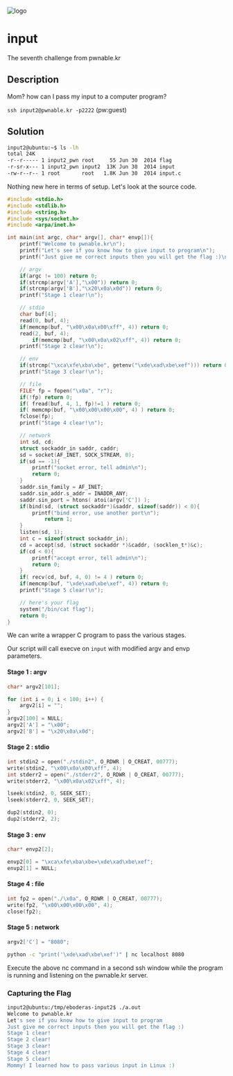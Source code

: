 ![logo](http://www.pwnable.kr/img/input.png)

# input
The seventh challenge from pwnable.kr

## Description
Mom? how can I pass my input to a computer program?

`ssh input2@pwnable.kr -p2222` (pw:guest)

## Solution

```sh
input2@ubuntu:~$ ls -lh
total 24K
-r--r----- 1 input2_pwn root     55 Jun 30  2014 flag
-r-sr-x--- 1 input2_pwn input2  13K Jun 30  2014 input
-rw-r--r-- 1 root       root   1.8K Jun 30  2014 input.c
```

Nothing new here in terms of setup. Let's look at the source code.

```c
#include <stdio.h>
#include <stdlib.h>
#include <string.h>
#include <sys/socket.h>
#include <arpa/inet.h>

int main(int argc, char* argv[], char* envp[]){
	printf("Welcome to pwnable.kr\n");
	printf("Let's see if you know how to give input to program\n");
	printf("Just give me correct inputs then you will get the flag :)\n");

	// argv
	if(argc != 100) return 0;
	if(strcmp(argv['A'],"\x00")) return 0;
	if(strcmp(argv['B'],"\x20\x0a\x0d")) return 0;
	printf("Stage 1 clear!\n");

	// stdio
	char buf[4];
	read(0, buf, 4);
	if(memcmp(buf, "\x00\x0a\x00\xff", 4)) return 0;
	read(2, buf, 4);
        if(memcmp(buf, "\x00\x0a\x02\xff", 4)) return 0;
	printf("Stage 2 clear!\n");

	// env
	if(strcmp("\xca\xfe\xba\xbe", getenv("\xde\xad\xbe\xef"))) return 0;
	printf("Stage 3 clear!\n");

	// file
	FILE* fp = fopen("\x0a", "r");
	if(!fp) return 0;
	if( fread(buf, 4, 1, fp)!=1 ) return 0;
	if( memcmp(buf, "\x00\x00\x00\x00", 4) ) return 0;
	fclose(fp);
	printf("Stage 4 clear!\n");

	// network
	int sd, cd;
	struct sockaddr_in saddr, caddr;
	sd = socket(AF_INET, SOCK_STREAM, 0);
	if(sd == -1){
		printf("socket error, tell admin\n");
		return 0;
	}
	saddr.sin_family = AF_INET;
	saddr.sin_addr.s_addr = INADDR_ANY;
	saddr.sin_port = htons( atoi(argv['C']) );
	if(bind(sd, (struct sockaddr*)&saddr, sizeof(saddr)) < 0){
		printf("bind error, use another port\n");
    		return 1;
	}
	listen(sd, 1);
	int c = sizeof(struct sockaddr_in);
	cd = accept(sd, (struct sockaddr *)&caddr, (socklen_t*)&c);
	if(cd < 0){
		printf("accept error, tell admin\n");
		return 0;
	}
	if( recv(cd, buf, 4, 0) != 4 ) return 0;
	if(memcmp(buf, "\xde\xad\xbe\xef", 4)) return 0;
	printf("Stage 5 clear!\n");

	// here's your flag
	system("/bin/cat flag");
	return 0;
}
```

We can write a wrapper C program to pass the various stages.

Our script will call execve on `input` with modified argv and envp parameters.

#### Stage 1 : argv
```c
char* argv2[101];

for (int i = 0; i < 100; i++) {
	argv2[i] = "";
}
argv2[100] = NULL;
argv2['A'] = "\x00";
argv2['B'] = "\x20\x0a\x0d";
```

#### Stage 2 : stdio
```c
int stdin2 = open("./stdin2", O_RDWR | O_CREAT, 00777);
write(stdin2, "\x00\x0a\x00\xff", 4);
int stderr2 = open("./stderr2", O_RDWR | O_CREAT, 00777);
write(stderr2, "\x00\x0a\x02\xff", 4);

lseek(stdin2, 0, SEEK_SET);
lseek(stderr2, 0, SEEK_SET);

dup2(stdin2, 0);
dup2(stderr2, 2);
```

#### Stage 3 : env
```c
char* envp2[2];

envp2[0] = "\xca\xfe\xba\xbe=\xde\xad\xbe\xef";
envp2[1] = NULL;
```

#### Stage 4 : file
```c
int fp2 = open("./\x0a", O_RDWR | O_CREAT, 00777);
write(fp2, "\x00\x00\x00\x00", 4);
close(fp2);
```

#### Stage 5 : network
```c
argv2['C'] = "8080";
```

```sh
python -c "print('\xde\xad\xbe\xef')" | nc localhost 8080
```

Execute the above nc command in a second ssh window while the program is running and listening on the pwnable.kr server.

### Capturing the Flag
```sh
input2@ubuntu:/tmp/eboderas-input2$ ./a.out
Welcome to pwnable.kr
Let's see if you know how to give input to program
Just give me correct inputs then you will get the flag :)
Stage 1 clear!
Stage 2 clear!
Stage 3 clear!
Stage 4 clear!
Stage 5 clear!
Mommy! I learned how to pass various input in Linux :)
```
